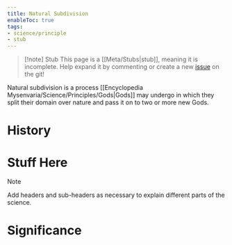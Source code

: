 ```yaml
---
title: Natural Subdivision
enableToc: true
tags:
- science/principle
- stub
---
```


> [!note] Stub
> This page is a [[Meta/Stubs|stub]], meaning it is incomplete. Help expand it by commenting or create a new [issue](https://github.com/RagtimeGal/quartz--encyclopedia-mysenvaria/issues/new/choose) on the git!


Natural subdivision is a process [[Encyclopedia Mysenvaria/Science/Principles/Gods|Gods]] may undergo in which they split their domain over nature and pass it on to two or more new Gods.
# History

# Stuff Here

> [!note]
> Add headers and sub-headers as necessary to explain different parts of the science.
# Significance
